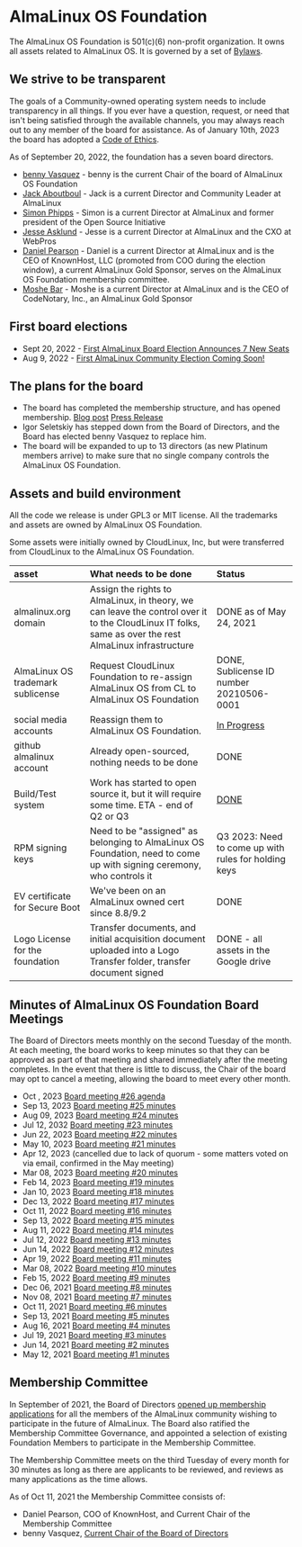 # AlmaLinux OS Foundation

The AlmaLinux OS Foundation is 501(c)(6) non-profit organization. It owns all assets related to AlmaLinux OS. It is governed by a set of [Bylaws](https://almalinux.org/p/foundation-bylaws/). 

## We strive to be transparent

The goals of a Community-owned operating system needs to include transparency in all things. If you ever have a question, request, or need that isn't being satisfied through the available channels, you may always reach out to any member of the board for assistance. As of January 10th, 2023 the board has adopted a [Code of Ethics](https://drive.google.com/file/d/1ABs_XdwXLgpfAOXfNBw-_KoQuQofAORI/view?usp=share_link).

As of September 20, 2022, the foundation has a seven board directors.
- [benny Vasquez](https://www.linkedin.com/in/bennyvasquez/) - benny is the current Chair of the board of AlmaLinux OS Foundation
- [Jack Aboutboul](https://www.linkedin.com/in/jackaboutboul/) - Jack is a current Director and Community Leader at AlmaLinux
- [Simon Phipps](https://en.wikipedia.org/wiki/Simon_Phipps_(programmer)) - Simon is a current Director at AlmaLinux and former president of the Open Source Initiative
- [Jesse Asklund](https://www.linkedin.com/in/jessejester/) - Jesse is a current Director at AlmaLinux and the CXO at WebPros
- [Daniel Pearson](https://www.linkedin.com/in/daniel-pearson-b2559b60/) - Daniel is a current Director at AlmaLinux and is the CEO of KnownHost, LLC (promoted from COO during the election window), a current AlmaLinux Gold Sponsor, serves on the AlmaLinux OS Foundation membership committee.
- [Moshe Bar](https://en.wikipedia.org/wiki/Moshe_Bar_(investor)) - Moshe is a current Director at AlmaLinux and is the CEO of CodeNotary, Inc., an AlmaLinux Gold Sponsor

## First board elections

- Sept 20, 2022 - [First AlmaLinux Board Election Announces 7 New Seats](https://almalinux.org/blog/first-almalinux-board-election-announces-7-new-seats/)
- Aug 9, 2022 - [First AlmaLinux Community Election Coming Soon!](https://almalinux.org/blog/first-almalinux-os-foundation-election/)

## The plans for the board

- The board has completed the membership structure, and has opened membership. [Blog post](https://almalinux.org/blog/what-almalinux-foundation-membership-means-for-you/) [Press Release](https://www.businesswire.com/news/home/20211005005953/en/AlmaLinux-OS-Foundation-Membership-Opens-to-the-Public)
- Igor Seletskiy has stepped down from the Board of Directors, and the Board has elected benny Vasquez to replace him. 
- The board will be expanded to up to 13 directors (as new Platinum members arrive) to make sure that no single company controls the AlmaLinux OS Foundation.

## Assets and build environment

All the code we release is under GPL3 or MIT license.
All the trademarks and assets are owned by AlmaLinux OS Foundation.

Some assets were initially owned by CloudLinux, Inc, but were transferred from CloudLinux to the AlmaLinux OS Foundation.

| asset | What needs to be done | Status |
|:--- |:--- |:--- |
| almalinux.org domain | Assign the rights to AlmaLinux, in theory, we can leave the control over it to the CloudLinux IT folks, same as over the rest AlmaLinux infrastructure | DONE as of May 24, 2021 |
| AlmaLinux OS trademark sublicense | Request CloudLinux Foundation to re-assign AlmaLinux OS from CL to AlmaLinux OS Foundation | DONE, Sublicense ID number 20210506-0001 |
| social media accounts | Reassign them to AlmaLinux OS Foundation. | [In Progress](/Marketing.html#social-media-accounts) |
| github almalinux account | Already open-sourced, nothing needs to be done | DONE |
| Build/Test system | Work has started to open source it, but it will require some time. ETA - end of Q2 or Q3 | [DONE](https://github.com/AlmaLinux/build-system) |
| RPM signing keys | Need to be "assigned" as belonging to AlmaLinux OS Foundation, need to come up with signing ceremony, who controls it | Q3 2023: Need to come up with rules for holding keys 
| EV certificate for Secure Boot | We've been on an AlmaLinux owned cert since 8.8/9.2 |  DONE |
| Logo License for the foundation | Transfer documents, and initial acquisition document uploaded into a Logo Transfer folder, transfer document signed | DONE - all assets in the Google drive | 

## Minutes of AlmaLinux OS Foundation Board Meetings
<!-- To add minutes to this list, export the approved minutes from the meeting folder as a PDF, upload that PDF to the 'Published Minutes' folder, and provide a link to the PDF -->

The Board of Directors meets monthly on the second Tuesday of the month. At each meeting, the board works to keep minutes so that they can be approved as part of that meeting and shared immediately after the meeting completes. In the event that there is little to discuss, the Chair of the board may opt to cancel a meeting, allowing the board to meet every other month. 

- Oct   , 2023 [Board meeting #26 agenda](https://docs.google.com/document/d/1vYokazlL5IKtKb_uUszwWYXWP6VLzb49lsTsOMdKASM/edit?usp=sharing)
- Sep 13, 2023 [Board meeting #25 minutes](https://drive.google.com/file/d/11whNmCaARxwlYhni_htvejf10NJNBCWJ/view)
- Aug 09, 2023 [Board meeting #24 minutes](https://drive.google.com/file/d/1aCoa7jZeBE5F1m3rXdORxJ80Ry6eCYGi/view)
- Jul 12, 2032 [Board meeting #23 minutes](https://drive.google.com/file/d/13q6udmzAEqHIoPf2cQJ-QJrYosaFWd_m/view)
- Jun 22, 2023 [Board meeting #22 minutes](https://drive.google.com/file/d/1FZhhMaLgrTd7fN50pGyZPdKEb9UJ6HF-/view)
- May 10, 2023 [Board meeting #21 minutes](https://drive.google.com/file/d/17ZykiqjnYcr6OTs-pCuBP2oUc4wKQYye/view)
- Apr 12, 2023 (cancelled due to lack of quorum - some matters voted on via email, confirmed in the May meeting)
- Mar 08, 2023 [Board meeting #20 minutes](https://drive.google.com/file/d/1nOwQd2WoXaywu64ZS60qwvyd0lPda1eB/view)
- Feb 14, 2023 [Board meeting #19 minutes](https://drive.google.com/file/d/1U7o8E1Y4ozS9smrD4vczLKkGSH76RK1E/view)
- Jan 10, 2023 [Board meeting #18 minutes](https://drive.google.com/file/d/1F4pJrldgJ8ysY64Y_9yDxd2BuNp-MKfs/view)
- Dec 13, 2022 [Board meeting #17 minutes](https://drive.google.com/file/d/18qyOYEgX-0kVrCGXzaVhdUqUKTwPzrud/view)
- Oct 11, 2022 [Board meeting #16 minutes](https://drive.google.com/file/d/1uTh_VK4qIHFSVA1gJjJRhC4JXB1paGgC/view)
- Sep 13, 2022 [Board meeting #15 minutes](https://drive.google.com/file/d/1KkqLjPie2EqMpL-wcfnAF0NG730vy-ci/view)
- Aug 11, 2022 [Board meeting #14 minutes](https://drive.google.com/file/d/1jCi_qP-1WISzze2_cvyK7SSEdGvhoYDo/view)
- Jul 12, 2022 [Board meeting #13 minutes](https://drive.google.com/file/d/1rptJ_BJrxuh5HThLs088satKg7Y6TtUM/view)
- Jun 14, 2022 [Board meeting #12 minutes](https://drive.google.com/file/d/1ObYS_7CYsidrRnBUI6rTfR5eOBJQxI6F/view)
- Apr 19, 2022 [Board meeting #11 minutes](https://drive.google.com/file/d/1hm-pB_E5S9ZxG8zHv6yDOpYTr7IgRt5n/view)
- Mar 08, 2022 [Board meeting #10 minutes](https://drive.google.com/file/d/1hSis_UUekbtPOh038tEiNpyqIe72vrOl/view)
- Feb 15, 2022 [Board meeting #9 minutes](https://drive.google.com/file/d/1UQZ2hPXEZgn2Ha8sGMGUr7-PRao7R4fb/view)
- Dec 06, 2021 [Board meeting #8 minutes](https://drive.google.com/file/d/1p-LQWuENiS-KZNPoB89Fblkey5TiJEeV/view)
- Nov 08, 2021 [Board meeting #7 minutes](https://drive.google.com/file/d/1X8BNjupxLusluUq2q-phwWMe0C0sGD_K/view)
- Oct 11, 2021 [Board meeting #6 minutes](https://drive.google.com/file/d/1q_7xDNOt4yieXnP5eF4kAcKWtmaAzQiq/view)
- Sep 13, 2021 [Board meeting #5 minutes](https://drive.google.com/file/d/1x5k1wUv9UtkNvXu-JBbVb9JFNPyo67vm/view)
- Aug 16, 2021 [Board meeting #4 minutes](https://drive.google.com/file/d/1TAXkQg2kh8Hj-yyF0Hyx1CIJsOg3QCtp/view)
- Jul 19, 2021 [Board meeting #3 minutes](https://drive.google.com/file/d/1YfpQMs2YRiozcMyGvHjeP1Nr2cp3hD9u/view)
- Jun 14, 2021 [Board meeting #2 minutes](https://drive.google.com/file/d/1hwcgIacCug0TESfohIB-mEiYs69BCLfv/view)
- May 12, 2021 [Board meeting #1 minutes](https://drive.google.com/file/d/1O2oNPu9rXxnu0IjYkdeS3dDfKN4YKVsJ/view)

## Membership Committee

In September of 2021, the Board of Directors [opened up membership applications](https://almalinux.org/blog/what-almalinux-foundation-membership-means-for-you/) for all the members of the AlmaLinux community wishing to participate in the future of AlmaLinux. The Board also ratified the Membership Committee Governance, and appointed a selection of existing Foundation Members to participate in the Membership Committee. 

The Membership Committee meets on the third Tuesday of every month for 30 minutes as long as there are applicants to be reviewed, and reviews as many applications as the time allows. 

As of Oct 11, 2021 the Membership Committee consists of:
- Daniel Pearson, COO of KnownHost, and Current Chair of the Membership Committee
- benny Vasquez, [Current Chair of the Board of Directors](https://almalinux.org/blog/hi-im-benny-how-can-i-help/)
